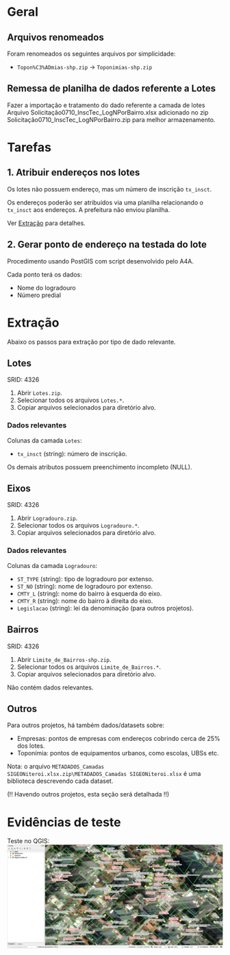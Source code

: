 # Geral
## Arquivos renomeados
Foram renomeados os seguintes arquivos por simplicidade:
* `Topon%C3%ADmias-shp.zip` -> `Toponimias-shp.zip`

## Remessa de planilha de dados referente a Lotes
Fazer a importação e tratamento do dado referente a camada de lotes
Arquivo Solicitação0710_InscTec_LogNPorBairro.xlsx adicionado no zip Solicitação0710_InscTec_LogNPorBairro.zip para melhor armazenamento.

# Tarefas
## 1. Atribuir endereços nos lotes
Os lotes não possuem endereço, mas um número de inscrição `tx_insct`.

Os endereços poderão ser atribuídos via uma planilha relacionando o `tx_insct` aos endereços. A prefeitura não enviou planilha.

Ver [Extração](#Extração) para detalhes.

## 2. Gerar ponto de endereço na testada do lote
Procedimento usando PostGIS com script desenvolvido pelo A4A.

Cada ponto terá os dados:
* Nome do logradouro
* Número predial

# Extração
Abaixo os passos para extração por tipo de dado relevante.

## Lotes
SRID: 4326
1. Abrir `Lotes.zip`.
2. Selecionar todos os arquivos `Lotes.*`.
3. Copiar arquivos selecionados para diretório alvo.

### Dados relevantes
Colunas da camada `Lotes`:
* `tx_insct` (string): número de inscrição.

Os demais atributos possuem preenchimento incompleto (NULL).

## Eixos
SRID: 4326
1. Abrir `Logradouro.zip`.
2. Selecionar todos os arquivos `Logradouro.*`.
3. Copiar arquivos selecionados para diretório alvo.

### Dados relevantes
Colunas da camada `Logradouro`:
* `ST_TYPE` (string): tipo de logradouro por extenso.
* `ST_NO` (string): nome de logradouro por extenso.
* `CMTY_L` (string): nome do bairro à esquerda do eixo.
* `CMTY_R` (string): nome do bairro à direita do eixo.
* `Legislacao` (string): lei da denominação (para outros projetos).

## Bairros
SRID: 4326
1. Abrir `Limite_de_Bairros-shp.zip`.
2. Selecionar todos os arquivos `Limite_de_Bairros.*`.
3. Copiar arquivos selecionados para diretório alvo.

Não contém dados relevantes.

## Outros
Para outros projetos, há também dados/datasets sobre:
* Empresas: pontos de empresas com endereços cobrindo cerca de 25% dos lotes.
* Toponímia: pontos de equipamentos urbanos, como escolas, UBSs etc.

Nota: o arquivo `METADADOS_Camadas SIGEONiteroi.xlsx.zip\METADADOS_Camadas SIGEONiteroi.xlsx` é uma biblioteca descrevendo cada dataset.

(!! Havendo outros projetos, esta seção será detalhada !!)

# Evidências de teste
Teste no QGIS:
![](qgis.png)
